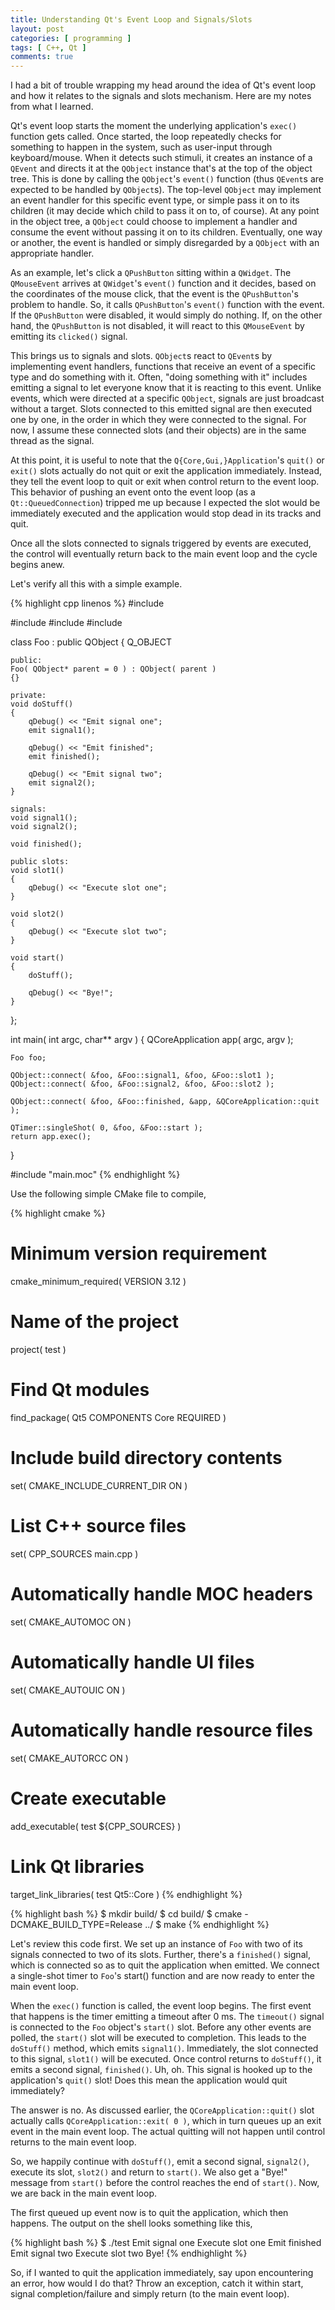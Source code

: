 ```yaml
---
title: Understanding Qt's Event Loop and Signals/Slots
layout: post
categories: [ programming ]
tags: [ C++, Qt ]
comments: true
---
```


I had a bit of trouble wrapping my head around the idea of Qt's event loop and how it relates to the signals and slots mechanism.
Here are my notes from what I learned.

Qt's event loop starts the moment the underlying application's `exec()` function gets called.
Once started, the loop repeatedly checks for something to happen in the system, such as user-input through keyboard/mouse.
When it detects such stimuli, it creates an instance of a `QEvent` and directs it at the `QObject` instance that's at the top of the object tree.
This is done by calling the `QObject`'s `event()` function (thus `QEvent`s are expected to be handled by `QObject`s).
The top-level `QObject` may implement an event handler for this specific event type, or simple pass it on to its children (it may decide which child to pass it on to, of course).
At any point in the object tree, a `QObject` could choose to implement a handler and consume the event without passing it on to its children.
Eventually, one way or another, the event is handled or simply disregarded by a `QObject` with an appropriate handler.

As an example, let's click a `QPushButton` sitting within a `QWidget`.
The `QMouseEvent` arrives at `QWidget`'s `event()` function and it decides, based on the coordinates of the mouse click, that the event is the `QPushButton`'s problem to handle.
So, it calls `QPushButton`'s `event()` function with the event.
If the `QPushButton` were disabled, it would simply do nothing.
If, on the other hand, the `QPushButton` is not disabled, it will react to this `QMouseEvent` by emitting its `clicked()` signal.

This brings us to signals and slots.
`QObject`s react to `QEvent`s by implementing event handlers, functions that receive an event of a specific type and do something with it.
Often, "doing something with it" includes emitting a signal to let everyone know that it is reacting to this event.
Unlike events, which were directed at a specific `QObject`, signals are just broadcast without a target.
Slots connected to this emitted signal are then executed one by one, in the order in which they were connected to the signal.
For now, I assume these connected slots (and their objects) are in the same thread as the signal.

At this point, it is useful to note that the `Q{Core,Gui,}Application`'s `quit()` or `exit()` slots actually do not quit or exit the application immediately.
Instead, they tell the event loop to quit or exit when control return to the event loop.
This behavior of pushing an event onto the event loop (as a `Qt::QueuedConnection`) tripped me up because I expected the slot would be immediately executed and the application would stop dead in its tracks and quit.

Once all the slots connected to signals triggered by events are executed, the control will eventually return back to the main event loop and the cycle begins anew.

Let's verify all this with a simple example.

{% highlight cpp linenos %}
#include <QDebug>

#include <QCoreApplication>
#include <QObject>
#include <QTimer>

class Foo : public QObject
{
    Q_OBJECT

    public:
    Foo( QObject* parent = 0 ) : QObject( parent )
    {}

    private:
    void doStuff()
    {
        qDebug() << "Emit signal one";
        emit signal1();

        qDebug() << "Emit finished";
        emit finished();

        qDebug() << "Emit signal two";
        emit signal2();
    }

    signals:
    void signal1();
    void signal2();

    void finished();

    public slots:
    void slot1()
    {
        qDebug() << "Execute slot one";
    }

    void slot2()
    {
        qDebug() << "Execute slot two";
    }

    void start()
    {
        doStuff();

        qDebug() << "Bye!";
    }
};

int main( int argc, char** argv )
{
    QCoreApplication app( argc, argv );

    Foo foo;

    QObject::connect( &foo, &Foo::signal1, &foo, &Foo::slot1 );
    QObject::connect( &foo, &Foo::signal2, &foo, &Foo::slot2 );

    QObject::connect( &foo, &Foo::finished, &app, &QCoreApplication::quit );

    QTimer::singleShot( 0, &foo, &Foo::start );
    return app.exec();
}

#include "main.moc"
{% endhighlight %}

Use the following simple CMake file to compile,

{% highlight cmake %}
# Minimum version requirement
cmake_minimum_required( VERSION 3.12 )

# Name of the project
project( test )

# Find Qt modules
find_package( Qt5 COMPONENTS Core REQUIRED )

# Include build directory contents
set( CMAKE_INCLUDE_CURRENT_DIR ON )

# List C++ source files
set( CPP_SOURCES main.cpp )

# Automatically handle MOC headers
set( CMAKE_AUTOMOC ON )

# Automatically handle UI files
set( CMAKE_AUTOUIC ON )

# Automatically handle resource files
set( CMAKE_AUTORCC ON )

# Create executable
add_executable( test ${CPP_SOURCES} )

# Link Qt libraries
target_link_libraries( test Qt5::Core )
{% endhighlight %}

{% highlight bash %}
$ mkdir build/
$ cd build/
$ cmake -DCMAKE_BUILD_TYPE=Release ../
$ make
{% endhighlight %}

Let's review this code first.
We set up an instance of `Foo` with two of its signals connected to two of its slots.
Further, there's a `finished()` signal, which is connected so as to quit the application when emitted.
We connect a single-shot timer to `Foo`'s start() function and are now ready to enter the main event loop.

When the `exec()` function is called, the event loop begins.
The first event that happens is the timer emitting a timeout after 0 ms.
The `timeout()` signal is connected to the `Foo` object's `start()` slot.
Before any other events are polled, the `start()` slot will be executed to completion.
This leads to the `doStuff()` method, which emits `signal1()`.
Immediately, the slot connected to this signal, `slot1()` will be executed.
Once control returns to `doStuff()`, it emits a second signal, `finished()`.
Uh, oh.
This signal is hooked up to the application's `quit()` slot!
Does this mean the application would quit immediately?

The answer is no.
As discussed earlier, the `QCoreApplication::quit()` slot actually calls `QCoreApplication::exit( 0 )`, which in turn queues up an exit event in the main event loop.
The actual quitting will not happen until control returns to the main event loop.

So, we happily continue with `doStuff()`, emit a second signal, `signal2()`, execute its slot, `slot2()` and return to `start()`.
We also get a "Bye!" message from `start()` before the control reaches the end of `start()`.
Now, we are back in the main event loop.

The first queued up event now is to quit the application, which then happens.
The output on the shell looks something like this,

{% highlight bash %}
$ ./test
Emit signal one
Execute slot one
Emit finished
Emit signal two
Execute slot two
Bye!
{% endhighlight %}

So, if I wanted to quit the application immediately, say upon encountering an error, how would I do that?
Throw an exception, catch it within start, signal completion/failure and simply return (to the main event loop).
